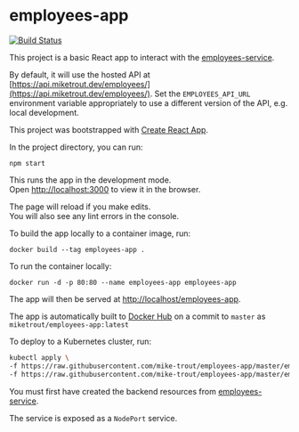 # employees-app

[![Build Status](https://travis-ci.com/mike-trout/employees-app.svg?branch=master)](https://travis-ci.com/mike-trout/employees-app)

This project is a basic React app to interact with the [employees-service](https://github.com/mike-trout/employees-service).

By default, it will use the hosted API at [https://api.miketrout.dev/employees/](https://api.miketrout.dev/employees/). Set the `EMPLOYEES_API_URL` environment variable appropriately to use a different version of the API, e.g. local development.

This project was bootstrapped with [Create React App](https://github.com/facebook/create-react-app).

In the project directory, you can run:

`npm start`

This runs the app in the development mode.<br>
Open [http://localhost:3000](http://localhost:3000) to view it in the browser.

The page will reload if you make edits.<br>
You will also see any lint errors in the console.

To build the app locally to a container image, run:

`docker build --tag employees-app .`

To run the container locally:

`docker run -d -p 80:80 --name employees-app employees-app`

The app will then be served at [http://localhost/employees-app](http://localhost/employees-app).

The app is automatically built to [Docker Hub](https://hub.docker.com/r/miketrout/employees-app) on a commit to `master` as `miketrout/employees-app:latest`

To deploy to a Kubernetes cluster, run:
```sh
kubectl apply \
-f https://raw.githubusercontent.com/mike-trout/employees-app/master/employees-app-deployment.yaml \
-f https://raw.githubusercontent.com/mike-trout/employees-app/master/employees-app-service.yaml
```
You must first have created the backend resources from [employees-service](https://github.com/mike-trout/employees-service).

The service is exposed as a `NodePort` service.

